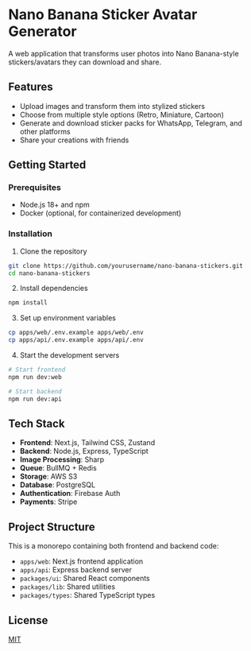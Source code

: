 # Nano Banana Sticker Avatar Generator

A web application that transforms user photos into Nano Banana-style stickers/avatars they can download and share.

## Features

- Upload images and transform them into stylized stickers
- Choose from multiple style options (Retro, Miniature, Cartoon)
- Generate and download sticker packs for WhatsApp, Telegram, and other platforms
- Share your creations with friends

## Getting Started

### Prerequisites

- Node.js 18+ and npm
- Docker (optional, for containerized development)

### Installation

1. Clone the repository
```bash
git clone https://github.com/yourusername/nano-banana-stickers.git
cd nano-banana-stickers
```

2. Install dependencies
```bash
npm install
```

3. Set up environment variables
```bash
cp apps/web/.env.example apps/web/.env
cp apps/api/.env.example apps/api/.env
```

4. Start the development servers
```bash
# Start frontend
npm run dev:web

# Start backend
npm run dev:api
```

## Tech Stack

- **Frontend**: Next.js, Tailwind CSS, Zustand
- **Backend**: Node.js, Express, TypeScript
- **Image Processing**: Sharp
- **Queue**: BullMQ + Redis
- **Storage**: AWS S3
- **Database**: PostgreSQL
- **Authentication**: Firebase Auth
- **Payments**: Stripe

## Project Structure

This is a monorepo containing both frontend and backend code:

- `apps/web`: Next.js frontend application
- `apps/api`: Express backend server
- `packages/ui`: Shared React components
- `packages/lib`: Shared utilities
- `packages/types`: Shared TypeScript types

## License

[MIT](LICENSE)
